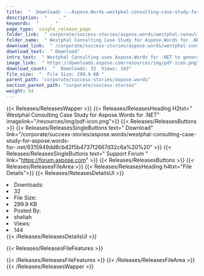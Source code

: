 ```yaml
---
title:  "  Downloads ---Aspose.Words-westphal-consulting-case-study-for-aspose.words-for-.net . " 
description:  "    . " 
keywords:  "    . " 
page_type:  single_release_page
folder_link:  " corporate/success-stories/aspose.words/westphal-consulting-case-study-for-aspose.words-for-.net/"
folder_name:  " Westphal Consulting Case Study for Aspose.Words for .NET"
download_link:  " /corporate/success-stories/aspose.words/westphal-consulting-case-study-for-aspose.words-for-.net/6315949dd8cb42f5b4737f2667d32c6a"
download_text:  " Download"
intro_text:  " Westphal Consulting uses Aspose.Words for .NET to generate professional insuranc..."
image_link:  " https://downloads.aspose.com/resources/img/pdf-icon.png"
download_count:  "  Downloads: 32  Views: 143"
file_size:  "  File Size: 299.9 KB "
parent_path: "corporate/success-stories/aspose.words"
section_parent_path: "corporate/success-stories"
weight: 54 
---
```


{{< Releases/ReleasesWapper >}}
  {{< Releases/ReleasesHeading H2txt=" Westphal Consulting Case Study for Aspose.Words for .NET" imagelink="/resources/img/pdf-icon.png">}}
  {{< Releases/ReleasesButtons >}}
    {{< Releases/ReleasesSingleButtons text=" Download" link="/corporate/success-stories/aspose.words/westphal-consulting-case-study-for-aspose.words-for-.net/6315949dd8cb42f5b4737f2667d32c6a%20%20" >}}
    {{< Releases/ReleasesSingleButtons text=" Support Forum " link="https://forum.aspose.com" >}}
  {{< Releases/ReleasesButtons >}}
  {{< Releases/ReleasesFileArea >}}
    {{< Releases/ReleasesHeading h4txt="File Details">}}
    {{< Releases/ReleasesDetailsUl >}}
             <li>Downloads:</li><li>32</li><li>File Size:</li><li>299.9 KB</li><li>Posted By:</li><li>sheliah</li><li>Views:</li><li>144</li>
    {{< /Releases/ReleasesDetailsUl >}}

  {{< Releases/ReleasesFileFeatures >}}
      
  {{< /Releases/ReleasesFileFeatures >}}
 {{< /Releases/ReleasesFileArea >}}
{{< /Releases/ReleasesWapper >}}


